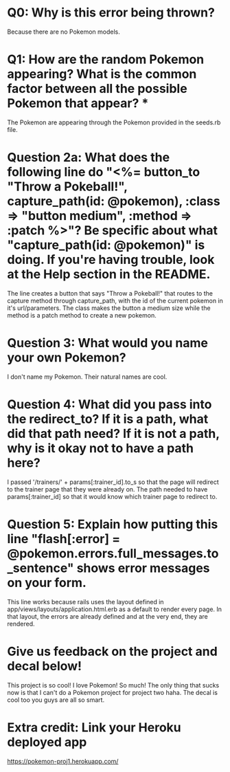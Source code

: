 # Q0: Why is this error being thrown?
Because there are no Pokemon models.

# Q1: How are the random Pokemon appearing? What is the common factor between all the possible Pokemon that appear? *
The Pokemon are appearing through the Pokemon provided in the seeds.rb file.

# Question 2a: What does the following line do "<%= button_to "Throw a Pokeball!", capture_path(id: @pokemon), :class => "button medium", :method => :patch %>"? Be specific about what "capture_path(id: @pokemon)" is doing. If you're having trouble, look at the Help section in the README.
The line creates a button that says "Throw a Pokeball!" that routes to the capture method through capture_path, with the id of the current pokemon in it's url/parameters. The class makes the button a medium size while the method is a patch method to create a new pokemon.

# Question 3: What would you name your own Pokemon?
I don't name my Pokemon. Their natural names are cool.

# Question 4: What did you pass into the redirect_to? If it is a path, what did that path need? If it is not a path, why is it okay not to have a path here?
I passed '/trainers/' + params[:trainer_id].to_s so that the page will redirect to the trainer page that they were already on. The path needed to have params[:trainer_id] so that it would know which trainer page to redirect to.

# Question 5: Explain how putting this line "flash[:error] = @pokemon.errors.full_messages.to_sentence" shows error messages on your form.
This line works because rails uses the layout defined in app/views/layouts/application.html.erb as a default to render every page. In that layout, the errors are already defined and at the very end, they are rendered.

# Give us feedback on the project and decal below!
This project is so cool! I love Pokemon! So much! The only thing that sucks now is that I can't do a Pokemon project for project two haha.
The decal is cool too you guys are all so smart.

# Extra credit: Link your Heroku deployed app
https://pokemon-proj1.herokuapp.com/
